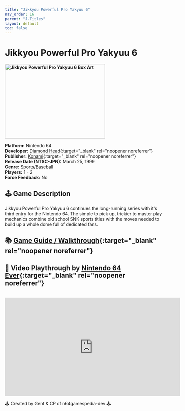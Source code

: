 ```yaml
---
title: "Jikkyou Powerful Pro Yakyuu 6"
nav_order: 16
parent: "J-Titles"
layout: default
toc: false
---
```


# Jikkyou Powerful Pro Yakyuu 6

<b>
<img src="https://images.launchbox-app.com//07f25988-2f57-41a7-a2d9-26a734a13331.png" alt="Jikkyou Powerful Pro Yakyuu 6 Box Art" width="320" height="240" />
</b>

**Platform:** Nintendo 64  
**Developer:** [Diamond Head](https://en.wikipedia.org/wiki/Konami#Former_subsidiaries){:target="_blank" rel="noopener noreferrer"}  
**Publisher:** [Konami](https://en.wikipedia.org/wiki/Konami){:target="_blank" rel="noopener noreferrer"}  
**Release Date (NTSC-JPN):** March 25, 1999  
**Genre:** Sports/Baseball  
**Players:** 1 - 2  
**Force Feedback:** No  

## 🕹️ Game Description
Jikkyou Powerful Pro Yakyuu 6 continues the long-running series with it's third entry for the Nintendo 64. The simple to pick up, trickier to master play mechanics combine old school SNK sports titles with the moves needed to build up a whole dome full of dedicated fans.

## 📚 [Game Guide / Walkthrough](https://gamefaqs.gamespot.com/n64/576679-jikkyou-powerful-pro-yakyuu-6/faqs/79086){:target="_blank" rel="noopener noreferrer"}

## 🎥 Video Playthrough by [Nintendo 64 Ever](https://www.youtube.com/watch?v=XPZwfk-eJao){:target="_blank" rel="noopener noreferrer"}
<br />  
<iframe width="560" height="315" src="https://www.youtube.com/embed/XPZwfk-eJao" title="Jikkyou Powerful Pro Yakyuu 6 Gameplay by Nintendo 64 Ever" frameborder="0" allowfullscreen></iframe>

🕹️ Created by Gent & CP of n64gamespedia-dev 🕹️  
<!-- Vault Format: n64gamespedia-dev -->  
<!-- Protocol Source: _vault-specs/format-protocol.md -->
